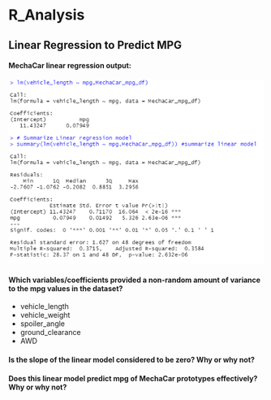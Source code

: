 # R_Analysis

## Linear Regression to Predict MPG

#### MechaCar linear regression output:

![MechaCar_mpg](https://github.com/Sheetaltkr/R_Analysis/blob/main/Resources/MechaCar_mpg.png)

#### Which variables/coefficients provided a non-random amount of variance to the mpg values in the dataset?

- vehicle_length
- vehicle_weight
- spoiler_angle
- ground_clearance
- AWD 

#### Is the slope of the linear model considered to be zero? Why or why not?

#### Does this linear model predict mpg of MechaCar prototypes effectively? Why or why not?
